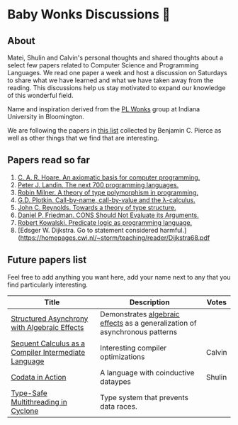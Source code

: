 # Baby Wonks Discussions 👶

## About

Matei, Shulin and Calvin's personal thoughts and shared thoughts about a select few papers related to Computer Science and Programming Languages. We read one paper a week and host a discussion on Saturdays to share what we have learned and what we have taken away from the reading. This discussions help us stay motivated to expand our knowledge of this wonderful field.

Name and inspiration derived from the [PL Wonks](http://wonks.github.io/) group at Indiana University in Bloomington.

We are following the papers in [this list](https://www.cis.upenn.edu/~bcpierce/courses/670Fall04/GreatWorksInPL.shtml) collected by Benjamin C. Pierce as well as other things that we find that are interesting.

## Papers read so far

1. [C. A. R. Hoare. An axiomatic basis for computer programming.](https://dl.acm.org/doi/10.1145/363235.363259)
2. [Peter J. Landin. The next 700 programming languages. ](https://dl.acm.org/doi/10.1145/365230.365257)
3. [Robin Milner. A theory of type polymorphism in programming.](https://www.sciencedirect.com/science/article/pii/0022000078900144)
4. [G.D. Plotkin. Call-by-name, call-by-value and the λ-calculus.](https://www.sciencedirect.com/science/article/pii/0304397575900171?ref=pdf_download&fr=RR-2&rr=8986ddf829b3812d)
5. [John C. Reynolds. Towards a theory of type structure.](https://www.cis.upenn.edu/~stevez/cis670/pdfs/Reynolds74.pdf)
6. [Daniel P. Friedman. CONS Should Not Evaluate its Arguments.](https://legacy.cs.indiana.edu/ftp/techreports/TR44.pdf)
7. [Robert Kowalski. Predicate logic as programming language.](https://www-public.imtbs-tsp.eu/~gibson/Teaching/Teaching-ReadingMaterial/Kowalski74.pdf)
8. [Edsger W. Dijkstra. Go to statement considered harmful.](https://homepages.cwi.nl/~storm/teaching/reader/Dijkstra68.pdf

## Future papers list

Feel free to add anything you want here, add your name next to any that you find particularly interesting.

| Title | Description | Votes|
|-------|-------------|-----------|
| [Structured Asynchrony with Algebraic Effects](https://www.microsoft.com/en-us/research/wp-content/uploads/2017/05/asynceffects-msr-tr-2017-21.pdf) | Demonstrates [algebraic effects](https://overreacted.io/algebraic-effects-for-the-rest-of-us/) as a generalization of asynchronous patterns | |
| [Sequent Calculus as a Compiler Intermediate Language](https://www.microsoft.com/en-us/research/wp-content/uploads/2016/04/sequent-calculus-icfp16.pdf) | Interesting compiler optimizations | Calvin |
| [Codata in Action](https://www.microsoft.com/en-us/research/wp-content/uploads/2020/01/CoDataInAction.pdf)  | A language with coinductive dataypes | Shulin |
| [Type-Safe Multithreading in Cyclone](https://homes.cs.washington.edu/~djg/papers/cycthreads.pdf) | Type system that prevents data races. | |

